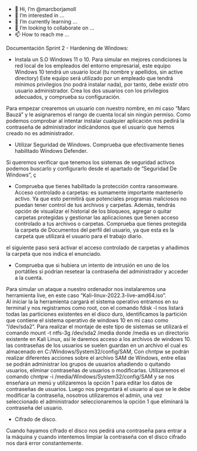- 👋 Hi, I’m @marcborjamoll
- 👀 I’m interested in ...
- 🌱 I’m currently learning ...
- 💞️ I’m looking to collaborate on ...
- 📫 How to reach me ...

<!---
marcborjamoll/marcborjamoll is a ✨ special ✨ repository because its `README.md` (this file) appears on your GitHub profile.
You can click the Preview link to take a look at your changes.
--->


Documentación Sprint 2 - Hardening de Windows:

- Instala un S.O Windows 11 o 10. Para simular en mejores condiciones la red local de los empleados del entorno empresarial, este equipo Windows 10 tendrá un usuario local (tu nombre y apellidos, sin active directory) 
Este equipo será utilizado por un empleado que tendrá mínimos privilegios (no podrá instalar nada), por tanto, debe existir otro usuario administrador. Crea los dos usuarios con los privilegios adecuados, y comprueba su configuración.


Para empezar crearemos un usuario con nuestro nombre, en mi caso “Marc Bauzá” y le asignaremos el rango de cuenta local sin ningún permiso.
Como podemos comprobar al intentar instalar cualquier aplicación nos pedirá la contraseña de administrador indicándonos que el usuario que hemos creado no es administrador.

- Utilizar Seguridad de Windows. Comprueba que efectivamente tienes habilitado Windows Defender. 

Si queremos verificar que tenemos los sistemas de seguridad activos podemos buscarlo y configurarlo desde el apartado de “Seguridad De Windows”, ç

- Comprueba que tienes habilitado la protección contra ransomware. 
Acceso controlado a carpetas: es sumamente importante mantenerlo activo. Ya que esto permitirá que potenciales programas maliciosos no puedan tener control de tus archivos y carpetas. Además, tendrás opción de visualizar el historial de los bloqueos, agregar o quitar carpetas protegidas y gestionar las aplicaciones que tienen acceso controlado a tus archivos o carpetas. Comprueba que tienes protegida la carpeta de Documentos del perfil del usuario, ya que esta es la carpeta que utilizará el usuario para el trabajo diario.
 
el siguiente paso será activar el acceso controlado de carpetas y añadimos la carpeta que nos indica el enunciado.

- Comprueba que si hubiera un intento de intrusión en uno de los portátiles si podrían resetear la contraseña del administrador y acceder a la cuenta.

Para simular un ataque a nuestro ordenador nos instalaremos una herramienta live, en este caso “Kali-linux-2022.3-live-amd64.iso”.  
Al iniciar la la herramienta cargará el sistema operativo entramos en su terminal y nos registramos como root, con el comando fdisk -l nos listará todas las particiones existentes en el disco duro, identificamos la partición que contiene el sistema operativo de windows 10 en mi caso como “/dev/sda2”. 
Para realizar el montaje de este tipo de sistemas se utilizará el comando mount -t ntfs-3g  /dev/sda2  /media donde /media es un directorio existente en Kali Linux, así le daremos acceso a los archivos de windows 10.
las contraseñas de los usuarios se suelen guardan en un archivo el cual es almacenado en C:/Windows/System32/config/SAM, Con chntpw se podrán realizar diferentes acciones sobre el archivo SAM de Windows, entre ellas se podrán administrar los grupos de usuarios añadiendo o quitando usuarios, eliminar contraseñas de usuarios o modificarlas.
Utilizaremos el comando chntpw  -i  /media/Windows/System32/config/SAM y se nos enseñara un menú y utilizaremos la opción 1 para editar los datos de contraseñas de usuarios. 
Luego nos preguntará el usuario al que se le debe modificar la contraseña, nosotros utilizaremos el  admin, una vez seleccionado el administrador seleccionaremos la opción 1 que eliminará la contraseña del usuario.

- Cifrado de disco. 

Cuando hayamos cifrado el disco nos pedirá una contraseña para entrar a la máquina y cuando intentemos limpiar la contraseña con el disco cifrado nos dará error constantemente.
